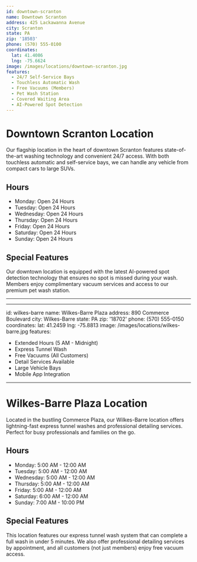 ```yaml
---
id: downtown-scranton
name: Downtown Scranton
address: 425 Lackawanna Avenue
city: Scranton
state: PA
zip: '18503'
phone: (570) 555-0100
coordinates:
  lat: 41.4086
  lng: -75.6624
image: /images/locations/downtown-scranton.jpg
features:
  - 24/7 Self-Service Bays
  - Touchless Automatic Wash
  - Free Vacuums (Members)
  - Pet Wash Station
  - Covered Waiting Area
  - AI-Powered Spot Detection
---
```


# Downtown Scranton Location

Our flagship location in the heart of downtown Scranton features state-of-the-art washing technology and convenient 24/7 access. With both touchless automatic and self-service bays, we can handle any vehicle from compact cars to large SUVs.

## Hours
- Monday: Open 24 Hours
- Tuesday: Open 24 Hours
- Wednesday: Open 24 Hours
- Thursday: Open 24 Hours
- Friday: Open 24 Hours
- Saturday: Open 24 Hours
- Sunday: Open 24 Hours

## Special Features
Our downtown location is equipped with the latest AI-powered spot detection technology that ensures no spot is missed during your wash. Members enjoy complimentary vacuum services and access to our premium pet wash station.

---

---
id: wilkes-barre
name: Wilkes-Barre Plaza
address: 890 Commerce Boulevard
city: Wilkes-Barre
state: PA
zip: '18702'
phone: (570) 555-0150
coordinates:
  lat: 41.2459
  lng: -75.8813
image: /images/locations/wilkes-barre.jpg
features:
  - Extended Hours (5 AM - Midnight)
  - Express Tunnel Wash
  - Free Vacuums (All Customers)
  - Detail Services Available
  - Large Vehicle Bays
  - Mobile App Integration
---

# Wilkes-Barre Plaza Location

Located in the bustling Commerce Plaza, our Wilkes-Barre location offers lightning-fast express tunnel washes and professional detailing services. Perfect for busy professionals and families on the go.

## Hours
- Monday: 5:00 AM - 12:00 AM
- Tuesday: 5:00 AM - 12:00 AM
- Wednesday: 5:00 AM - 12:00 AM
- Thursday: 5:00 AM - 12:00 AM
- Friday: 5:00 AM - 12:00 AM
- Saturday: 6:00 AM - 12:00 AM
- Sunday: 7:00 AM - 10:00 PM

## Special Features
This location features our express tunnel wash system that can complete a full wash in under 5 minutes. We also offer professional detailing services by appointment, and all customers (not just members) enjoy free vacuum access.

